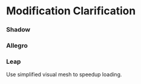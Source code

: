 # Modification Clarification

### Shadow 


### Allegro


### Leap
Use simplified visual mesh to speedup loading.

